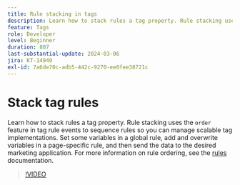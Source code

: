 ```yaml
---
title: Rule stacking in tags
description: Learn how to stack rules a tag property. Rule stacking uses the order feature in tag rule events to sequence rules so you can manage scalable tag implementations.
feature: Tags
role: Developer
level: Beginner
duration: 807
last-substantial-update: 2024-03-06
jira: KT-14949
exl-id: 7a6de70c-adb5-442c-9270-ee0fee38721c
---
```

# Stack tag rules

Learn how to stack rules a tag property. Rule stacking uses the `order` feature in tag rule events to sequence rules so you can manage scalable tag implementations. Set some variables in a global rule, add and overwrite variables in a page-specific rule, and then send the data to the desired marketing application. For more information on rule ordering, see the [rules](https://experienceleague.adobe.com/docs/experience-platform/tags/ui/rules.html#rule-ordering) documentation.

>[!VIDEO](https://video.tv.adobe.com/v/3427710/?learn=on)
